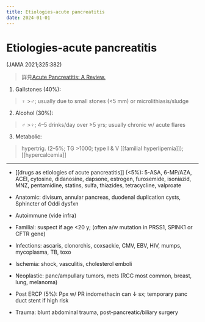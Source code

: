 ```yaml
---
title: Etiologies-acute pancreatitis
date: 2024-01-01
---
```

# Etiologies-acute pancreatitis

(JAMA 2021;325:382)
> 詳見[Acute Pancreatitis: A Review.](https://www.ncbi.nlm.nih.gov/pubmed/33496779)

1. Gallstones (40%): 
> ♀ >♂; usually due to small stones (<5 mm) or microlithiasis/sludge

2. Alcohol (30%): 
> ♂ >♀; 4–5 drinks/day over ≥5 yrs; usually chronic w/ acute flares

3. Metabolic: 
> hypertrig. (2–5%; TG >1000; type I & V [[familial hyperlipemia]]); 
> [[hypercalcemia]]

---

* [[drugs as etiologies of acute pancreatitis]] (<5%): 5-ASA, 6-MP/AZA, ACEI, cytosine, didanosine, dapsone, estrogen, furosemide, isoniazid, MNZ, pentamidine, statins, sulfa, thiazides, tetracycline, valproate

* Anatomic: divisum, annular pancreas, duodenal duplication cysts, Sphincter of Oddi dysfxn

* Autoimmune (vide infra)

* Familial: suspect if age <20 y; (often a/w mutation in PRSS1, SPINK1 or CFTR gene)

* Infections: ascaris, clonorchis, coxsackie, CMV, EBV, HIV, mumps, mycoplasma, TB, toxo

* Ischemia: shock, vasculitis, cholesterol emboli

* Neoplastic: panc/ampullary tumors, mets (RCC most common, breast, lung, melanoma)

* Post ERCP (5%): Ppx w/ PR indomethacin can ↓ sx; temporary panc duct stent if high risk

* Trauma: blunt abdominal trauma, post-pancreatic/biliary surgery
